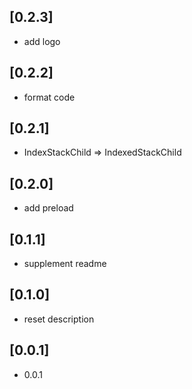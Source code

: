 
## [0.2.3]

* add logo

## [0.2.2]

* format code


## [0.2.1]

* IndexStackChild => IndexedStackChild


##  [0.2.0]

* add preload

## [0.1.1]

* supplement readme

## [0.1.0]

* reset description

## [0.0.1] 

* 0.0.1
